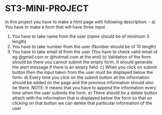 # ST3-MINI-PROJECT
In this project you have to make a html page with following description: -
a) You have to make a form that will have three input
1) You have to take name from the user (name should be of minimum 3 length)
2) You have to take number from the user (Number should be of 10 length)
3) You have to take email id from the user (You have to check valid email id eg @gmail.com
or @hotmail.com at the end)
b) Validation of the form should be there you cannot submit the empty form. It should generate the
alert message if there is an empty field.
c) When you click on submit button then the input taken from the user must be displayed below the
form.
d) Every time you click on the submit button all the information should be added on the page and
the previous information should also be there.
NOTE: It means that you have to append the information every time when the user submits the
form.
e) There should be a delete button attach with the information that is displayed below the form so
that on clicking on that button we can delete that particular information of the user

